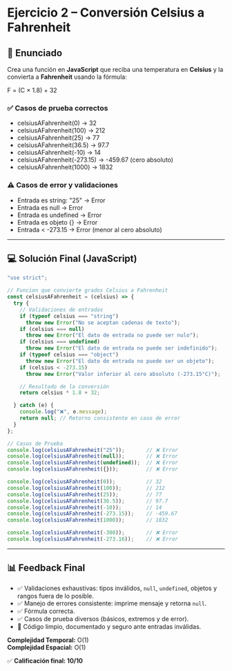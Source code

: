 # Ejercicio 2 – Conversión Celsius a Fahrenheit

## 📝 Enunciado
Crea una función en **JavaScript** que reciba una temperatura en **Celsius** y la convierta a **Fahrenheit** usando la fórmula:

F = (C × 1.8) + 32

### ✅ Casos de prueba correctos
- celsiusAFahrenheit(0) → 32
- celsiusAFahrenheit(100) → 212
- celsiusAFahrenheit(25) → 77
- celsiusAFahrenheit(36.5) → 97.7
- celsiusAFahrenheit(-10) → 14
- celsiusAFahrenheit(-273.15) → -459.67 (cero absoluto)
- celsiusAFahrenheit(1000) → 1832

### ⚠️ Casos de error y validaciones
- Entrada es string: "25" → Error
- Entrada es null → Error
- Entrada es undefined → Error
- Entrada es objeto {} → Error
- Entrada < -273.15 → Error (menor al cero absoluto)

---

## 💻 Solución Final (JavaScript)
```javascript
"use strict";

// Funcion que convierte grados Celsius a Fahrenheit
const celsiusAFahrenheit = (celsius) => {
  try {
    // Validaciones de entradas
    if (typeof celsius === "string")
      throw new Error("No se aceptan cadenas de texto");
    if (celsius === null)
      throw new Error("El dato de entrada no puede ser nulo");
    if (celsius === undefined)
      throw new Error("El dato de entrada no puede ser indefinido");
    if (typeof celsius === "object")
      throw new Error("El dato de entrada no puede ser un objeto");
    if (celsius < -273.15)
      throw new Error("Valor inferior al cero absoluto (-273.15°C)");

    // Resultado de la conversión
    return celsius * 1.8 + 32;

  } catch (e) {
    console.log("❌", e.message);
    return null; // Retorno consistente en caso de error
  }
};

// Casos de Prueba
console.log(celsiusAFahrenheit("25"));       // ❌ Error
console.log(celsiusAFahrenheit(null));       // ❌ Error
console.log(celsiusAFahrenheit(undefined));  // ❌ Error
console.log(celsiusAFahrenheit({}));         // ❌ Error

console.log(celsiusAFahrenheit(0));          // 32
console.log(celsiusAFahrenheit(100));        // 212
console.log(celsiusAFahrenheit(25));         // 77
console.log(celsiusAFahrenheit(36.5));       // 97.7
console.log(celsiusAFahrenheit(-10));        // 14
console.log(celsiusAFahrenheit(-273.15));    // -459.67
console.log(celsiusAFahrenheit(1000));       // 1832

console.log(celsiusAFahrenheit(-300));       // ❌ Error
console.log(celsiusAFahrenheit(-273.16));    // ❌ Error
```

---

## 📊 Feedback Final
- ✅ Validaciones exhaustivas: tipos inválidos, `null`, `undefined`, objetos y rangos fuera de lo posible.
- ✅ Manejo de errores consistente: imprime mensaje y retorna `null`.
- ✅ Fórmula correcta.
- ✅ Casos de prueba diversos (básicos, extremos y de error).
- 🚀 Código limpio, documentado y seguro ante entradas inválidas.

**Complejidad Temporal:** O(1)  
**Complejidad Espacial:** O(1)

✅ **Calificación final: 10/10**
